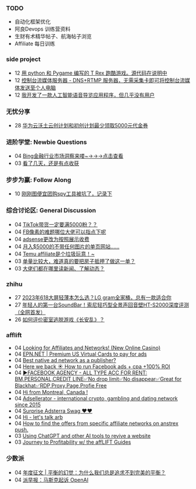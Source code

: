 ### TODO
-  自动化框架优化
-  阿良Devops 训练营资料
-  生财有术精华帖子、航海帖子浏览
-  Affiliate 每日训练

### side project
<!-- sideproject:START -->
-  12 [用 python 和 Pygame 编写的 T Rex 跑酷游戏。源代码在说明中](https://www.youtube.com/watch?v=pZySIXSelCA)
-  12 [控制台流媒体服务器 - DNS+RTMP 服务器，无需采集卡即可将控制台流媒体发送至个人电脑](https://github.com/Aioros/console-streaming-server)
-  12 [我开发了一款人工智能语音导览应用程序，但几乎没有用户](https://www.reddit.com/r/SideProject/comments/18gpp0e/ive_built_an_ai_audio_tour_app_but_have_almost_no/)<!-- sideproject:END -->


### 无忧分享
<!-- ruyo:START -->
-  28 [华为云沃土云创计划和初创计划最少领取5000元代金券](https://51.ruyo.net/18617.html)<!-- ruyo:END -->

### 进阶学堂: Newbie Questions
<!-- advertcn1:START -->
-  04 [Bing金融行业市场洞察来喽~→→→点击查看](https://www.advertcn.com/thread-114205-1-1.html)
-  03 [看了几天，还是有点收获](https://www.advertcn.com/thread-114186-1-1.html)<!-- advertcn1:END -->

### 步步为赢: Follow Along
<!-- advertcn2:START -->
-  10 [刚刚图便宜团购spy工具被坑了，记录下](https://www.advertcn.com/thread-113954-1-1.html)<!-- advertcn2:END -->

### 综合讨论区: General Discussion
<!-- advertcn3:START -->
-  04 [TikTok带货一定要满5000粉？？](https://www.advertcn.com/thread-114202-1-1.html)
-  04 [FB像素的难题哪位大佬可以指点下呢](https://www.advertcn.com/thread-114201-1-1.html)
-  04 [adsense更改为按照展示收费](https://www.advertcn.com/thread-114199-1-1.html)
-  04 [月入$5000的不带任何图片的单页网站……](https://www.advertcn.com/thread-114196-1-1.html)
-  04 [Temu affiliate是个垃圾玩意！~](https://www.advertcn.com/thread-114191-1-1.html)
-  03 [单量比较大，难道真的要把房子抵押了做这一单？](https://www.advertcn.com/thread-114189-1-1.html)
-  03 [大佬们都在哪里读新闻、了解动态？](https://www.advertcn.com/thread-114184-1-1.html)<!-- advertcn3:END -->


### zhihu
<!-- zhihu:START -->
-  27 [2023年618大屏轻薄本怎么选？LG gram全家桶，总有一款适合你](http://zhuanlan.zhihu.com/p/632641888?utm_campaign=rss&utm_medium=rss&utm_source=rss&utm_content=title)
-  27 [年轻人的第一台SoundBar！索尼轻巧型全景声回音壁HT-S2000深度评测（全网首发）](http://zhuanlan.zhihu.com/p/630990296?utm_campaign=rss&utm_medium=rss&utm_source=rss&utm_content=title)
-  26 [如何评价密室逃脱游戏《长安乱》？](http://www.zhihu.com/question/563950552/answer/3045961312?utm_campaign=rss&utm_medium=rss&utm_source=rss&utm_content=title)<!-- zhihu:END -->

### afflift
<!-- afflift:START -->
-  04 [Looking for Affiliates and Networks! &lpar;New Online Casino&rpar;](https://afflift.com/f/threads/looking-for-affiliates-and-networks-new-online-casino.12743/)
-  04 [EPN.NET | Premium US Virtual Cards to pay for ads](https://afflift.com/f/threads/epn-net-premium-us-virtual-cards-to-pay-for-ads.11362/)
-  04 [Best native ad network as a publisher?](https://afflift.com/f/threads/best-native-ad-network-as-a-publisher.10533/)
-  04 [Here we back ☀️ How to run Facebook ads + cpa +100% ROI](https://afflift.com/f/threads/here-we-back-%E2%98%80%EF%B8%8F-how-to-run-facebook-ads-cpa-100-roi.12146/)
-  04 [▶️FACEBOOK AGENCY - ALL TYPE ACC FOR RENT: BM,PERSONAL,CREDIT LINE✅No drop limit✅No disappear✅Great for Blackhat✅RDP,Proxy,Page,Profie Free](https://afflift.com/f/threads/%E2%96%B6%EF%B8%8Ffacebook-agency-all-type-acc-for-rent-bm-personal-credit-line%E2%9C%85no-drop-limit%E2%9C%85no-disappear%E2%9C%85great-for-blackhat%E2%9C%85rdp-proxy-page-profie-free.12742/)
-  04 [Hi from Montreal, Canada !](https://afflift.com/f/threads/hi-from-montreal-canada.12498/)
-  04 [Adsellerator - international crypto, gambling and dating network since 2015](https://afflift.com/f/threads/adsellerator-international-crypto-gambling-and-dating-network-since-2015.6683/)
-  04 [Surprise Adsterra Swag ❤️❤️](https://afflift.com/f/threads/surprise-adsterra-swag-%E2%9D%A4%EF%B8%8F%E2%9D%A4%EF%B8%8F.12704/)
-  04 [Hi - let&#39;s talk arb](https://afflift.com/f/threads/hi-lets-talk-arb.12740/)
-  04 [How to find the offers from specific affiliate networks on anstrex push.](https://afflift.com/f/threads/how-to-find-the-offers-from-specific-affiliate-networks-on-anstrex-push.10492/)
-  03 [Using ChatGPT and other AI tools to revive a website](https://afflift.com/f/threads/using-chatgpt-and-other-ai-tools-to-revive-a-website.12532/)
-  03 [Journey to Profitability w/ the affLIFT Guides](https://afflift.com/f/threads/journey-to-profitability-w-the-afflift-guides.10148/)<!-- afflift:END -->

### 少数派
<!-- sspai:START -->
-  04 [年度征文 | 平衡的幻觉：为什么我们总是追求不到完美的平衡？](https://sspai.com/post/86444)
-  04 [派早报：马斯克起诉 OpenAI](https://sspai.com/post/86873)<!-- sspai:END -->
